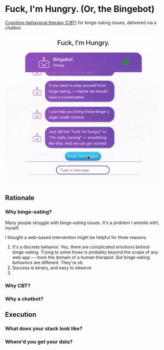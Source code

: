 # Fuck, I'm Hungry. (Or, the Bingebot)

[Cognitive-behavioral therapy (CBT)](https://www.mayoclinic.org/tests-procedures/cognitive-behavioral-therapy/about/pac-20384610) for binge-eating issues, delivered via a chatbot.

<p align = "center">
<img alt = "Bingebot in action" src = "documentation-assets/fuck-im-hungry.gif">
</p>


## Rationale 

### Why binge-eating?

Many people struggle with binge-eating issues. It's a problem I wrestle with, myself. 

I thought a web-based intervention might be helpful for three reasons.

1. It's a discrete behavior.
    Yes, there are complicated emotions behind binge-eating. Trying to solve those is probably beyond the scope of any web app — more the domain of a human therapist.
    But binge-eating *behaviors* are different. They're ob
2. Success is binary, and easy to observe
3. 

### Why CBT?

### Why a chatbot?


## Execution

### What does your stack look like?

### Where'd you get your data?




